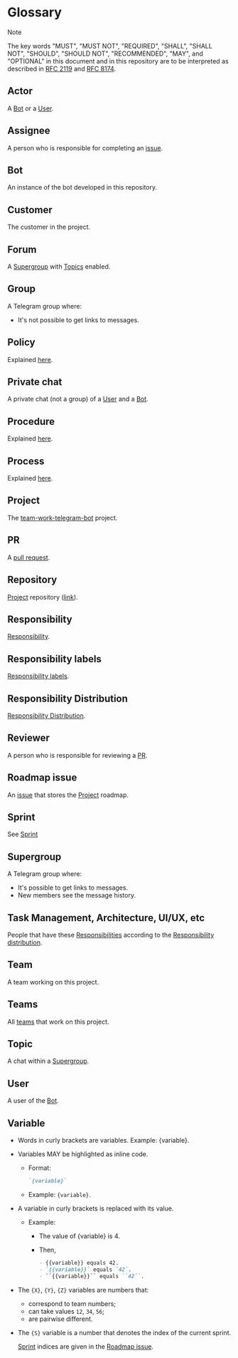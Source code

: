 # Glossary

>[!NOTE]
> The key words "MUST", "MUST NOT", "REQUIRED", "SHALL", "SHALL NOT", "SHOULD", "SHOULD NOT", "RECOMMENDED",  "MAY", and "OPTIONAL" in this document and in this repository are to be interpreted as described in [RFC 2119](https://www.rfc-editor.org/rfc/rfc2119) and [RFC 8174](https://www.rfc-editor.org/rfc/rfc8174).

## Actor

A [Bot](#bot) or a [User](#user).

## Assignee

A person who is responsible for completing an [issue](https://github.com/team-work-tools/team-work-telegram-bot/issues).

## Bot

An instance of the bot developed in this repository.

## Customer

The customer in the project.

## Forum

A [Supergroup](#supergroup) with [Topics](#topic) enabled.

## Group

A Telegram group where:

- It's not possible to get links to messages.

## Policy

Explained [here](https://www.oracle.com/ce-help/playbook/display-content/ar02-policy-process-or-procedure#the_policy).

## Private chat

A private chat (not a group) of a [User](#user) and a [Bot](#bot).

## Procedure

Explained [here](https://www.oracle.com/ce-help/playbook/display-content/ar02-policy-process-or-procedure#the_procedure).

## Process

Explained [here](https://www.oracle.com/ce-help/playbook/display-content/ar02-policy-process-or-procedure#the_process).

## Project

The [team-work-telegram-bot](https://github.com/team-work-tools/team-work-telegram-bot) project.

## PR

A [pull request](https://github.com/team-work-tools/team-work-telegram-bot/pulls).

## Repository

[Project](#repository) repository ([link](https://github.com/team-work-tools/team-work-telegram-bot)).

## Responsibility

[Responsibility](configuration/roles-and-responsibilities.md#def-responsibility).

## Responsibility labels

[Responsibility labels](configuration/roles-and-responsibilities.md#def-responsibility-labels).

## Responsibility Distribution

[Responsibility Distribution](configuration/roles-and-responsibilities.md#responsibility-distribution).

## Reviewer

A person who is responsible for reviewing a [PR](#pr).

## Roadmap issue

An [issue](https://github.com/team-work-tools/team-work-telegram-bot/issues/79) that stores the [Project](#project) roadmap.

## Sprint

See [Sprint](./configuration/sprint.md)

## Supergroup

A Telegram group where:

- It's possible to get links to messages.
- New members see the message history.

## Task Management, Architecture, UI/UX, etc

People that have these [Responsibilities](#responsibility) according to the [Responsibility distribution](#responsibility-distribution).

## Team

A team working on this project.

## Teams

All [teams](#team) that work on this project.

## Topic

A chat within a [Supergroup](#supergroup).

## User

A user of the [Bot](#bot).

## Variable

- Words in curly brackets are variables. Example: {variable}.
- Variables MAY be highlighted as inline code.
  - Format:

    ~~~md
    `{variable}`
    ~~~

  - Example: `{variable}`.
- A variable in curly brackets is replaced with its value.
  
  - Example:
    - The value of {variable} is 4.
    - Then,

      ~~~md
      - {{variable}} equals 42.
      - `{{variable}}` equals `42`.
      - ``{{variable}}`` equals ``42``.
      ~~~

- The `{X}`, `{Y}`, `{Z}` variables are numbers that:
  - correspond to team numbers;
  - can take values `12`, `34`, `56`;
  - are pairwise different.

- The `{S}` variable is a number that denotes the index of the current sprint.
  
  [Sprint](#sprint) indices are given in the [Roadmap issue](#roadmap-issue).
